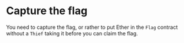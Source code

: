 # Capture the flag

You need to capture the flag, or rather to put Ether in the `Flag` contract without a `Thief` taking it before you can claim the flag.
